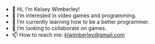 - 👋 Hi, I’m Kelsey Wimberley!
- 👀 I’m interested in video games and programming.
- 🌱 I’m currently learning how to be a better programmer.
- 💞️ I’m looking to collaborate on games.
- 📫 How to reach me: klwimberley@gmail.com

<!---
kelseywimberley/kelseywimberley is a ✨ special ✨ repository because its `README.md` (this file) appears on your GitHub profile.
You can click the Preview link to take a look at your changes.
--->

